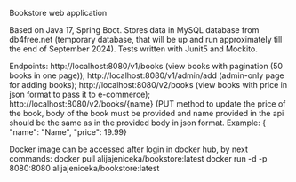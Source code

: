 Bookstore web application 

Based on Java 17, Spring Boot.
Stores data in MySQL database from db4free.net (temporary database, that will be up and run approximately till the end of September 2024).
Tests written with Junit5 and Mockito.

Endpoints: 
http://localhost:8080/v1/books (view books with pagination (50 books in one page));
http://localhost:8080/v1/admin/add   (admin-only page for adding books);
http://localhost:8080/v2/books (view books with price in json format to pass it to e-commerce);
http://localhost:8080/v2/books/{name} (PUT method to update the price of the book, body of the book must be provided and name provided in the api should be the same as in the provided body in json format.
Example: { "name": "Name", "price": 19.99}

Docker image can be accessed after login in docker hub, by next commands: 
docker pull alijajeniceka/bookstore:latest 
docker run -d -p 8080:8080 alijajeniceka/bookstore:latest

